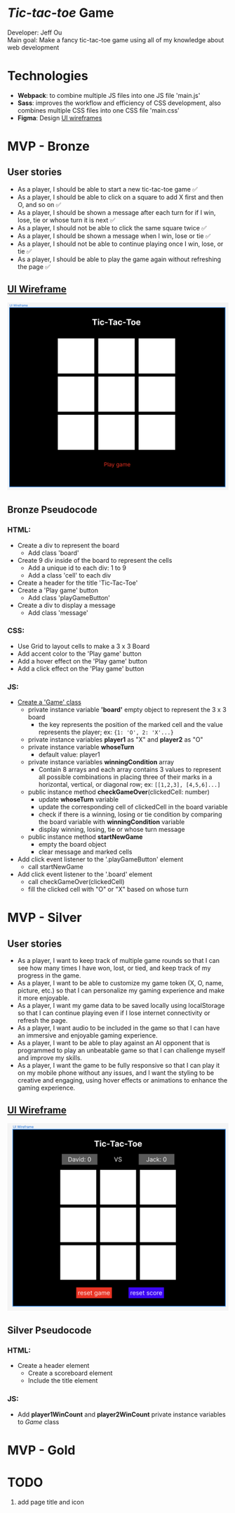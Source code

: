 # _Tic-tac-toe_ Game

Developer: Jeff Ou  
Main goal: Make a fancy tic-tac-toe game using all of my knowledge about web development

# Technologies

- **Webpack**: to combine multiple JS files into one JS file 'main.js'
- **Sass**: improves the workflow and efficiency of CSS development, also combines multiple CSS files into one CSS file 'main.css'
- **Figma**: Design [UI wireframes](https://www.figma.com/file/pONrt65x6N0M6ISI2OpVKh/Tic-Tac-Toe-UI-Design?node-id=6%3A40&t=g5C6NvLxxihRRiIy-1)

# MVP - Bronze

## User stories

- As a player, I should be able to start a new tic-tac-toe game ✅
- As a player, I should be able to click on a square to add X first and then O, and so on ✅
- As a player, I should be shown a message after each turn for if I win, lose, tie or whose turn it is next ✅
- As a player, I should not be able to click the same square twice ✅
- As a player, I should be shown a message when I win, lose or tie ✅
- As a player, I should not be able to continue playing once I win, lose, or tie ✅
- As a player, I should be able to play the game again without refreshing the page ✅

## [UI Wireframe](https://www.figma.com/file/pONrt65x6N0M6ISI2OpVKh/Tic-Tac-Toe-UI-Design?node-id=0%3A1&t=ZF6JZwuBHaZpcvQp-1)

![ui_wireframe image](ui_wireframe.png)

## Bronze Pseudocode

### HTML:

- Create a div to represent the board
  - Add class 'board'
- Create 9 div inside of the board to represent the cells
  - Add a unique id to each div: 1 to 9
  - Add a class 'cell' to each div
- Create a header for the title 'Tic-Tac-Toe'
- Create a 'Play game' button
  - Add class 'playGameButton'
- Create a div to display a message
  - Add class 'message'

### CSS:

- Use Grid to layout cells to make a 3 x 3 Board
- Add accent color to the 'Play game' button
- Add a hover effect on the 'Play game' button
- Add a click effect on the 'Play game' button

### JS:

- [Create a 'Game' class](./src/Game.js)
  - private instance variable **'board'** empty object to represent the 3 x 3 board
    - the key represents the position of the marked cell and the value represents the player; ex: `{1: 'O', 2: 'X'...}`
  - private instance variables **player1** as "X" and **player2** as "O"
  - private instance variable **whoseTurn**
    - default value: player1
  - private instance variables **winningCondition** array
    - Contain 8 arrays and each array contains 3 values to represent all possible combinations in placing three of their marks in a horizontal, vertical, or diagonal row; ex: `[[1,2,3], [4,5,6]...]`
  - public instance method **checkGameOver**(clickedCell: number)
    - update **whoseTurn** variable
    - update the corresponding cell of clickedCell in the board variable
    - check if there is a winning, losing or tie condition by comparing the board variable with **winningCondition** variable
    - display winning, losing, tie or whose turn message
  - public instance method **startNewGame**
    - empty the board object
    - clear message and marked cells
- Add click event listener to the '.playGameButton' element
  - call startNewGame
- Add click event listener to the '.board' element
  - call checkGameOver(clickedCell)
  - fill the clicked cell with "O" or "X" based on whose turn

# MVP - Silver

## User stories

- As a player, I want to keep track of multiple game rounds so that I can see how many times I have won, lost, or tied, and keep track of my progress in the game.
- As a player, I want to be able to customize my game token (X, O, name, picture, etc.) so that I can personalize my gaming experience and make it more enjoyable.
- As a player, I want my game data to be saved locally using localStorage so that I can continue playing even if I lose internet connectivity or refresh the page.
- As a player, I want audio to be included in the game so that I can have an immersive and enjoyable gaming experience.
- As a player, I want to be able to play against an AI opponent that is programmed to play an unbeatable game so that I can challenge myself and improve my skills.
- As a player, I want the game to be fully responsive so that I can play it on my mobile phone without any issues, and I want the styling to be creative and engaging, using hover effects or animations to enhance the gaming experience.

## [UI Wireframe](https://www.figma.com/file/pONrt65x6N0M6ISI2OpVKh/Tic-Tac-Toe-UI-Design?node-id=6%3A40&t=g5C6NvLxxihRRiIy-1)

![sliver_ui_wireframe](sliver_ui_wireframe.png)

## Silver Pseudocode

### HTML:

- Create a header element
  - Create a scoreboard element
  - Include the title element

### JS:

- Add **player1WinCount** and **player2WinCount** private instance variables to _Game_ class

# MVP - Gold

# TODO

1. add page title and icon
